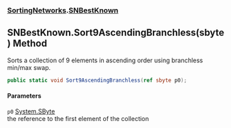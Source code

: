 ### [SortingNetworks](SortingNetworks.md 'SortingNetworks').[SNBestKnown](SortingNetworks_SNBestKnown.md 'SortingNetworks.SNBestKnown')
## SNBestKnown.Sort9AscendingBranchless(sbyte) Method
Sorts a collection of 9 elements in ascending order using branchless min/max swap.  
```csharp
public static void Sort9AscendingBranchless(ref sbyte p0);
```
#### Parameters
<a name='SortingNetworks_SNBestKnown_Sort9AscendingBranchless(sbyte)_p0'></a>
`p0` [System.SByte](https://docs.microsoft.com/en-us/dotnet/api/System.SByte 'System.SByte')  
the reference to the first element of the collection
  
